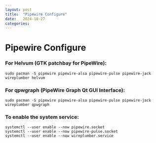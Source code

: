 ```yaml
---
layout: post
title:  "Pipewire Configure"
date:   2024-10-27
categories:
---
```


# Pipewire Configure
### For Helvum (GTK patchbay for PipeWire):
~~~ 
sudo pacman -S pipewire pipewire-alsa pipewire-pulse pipewire-jack wireplumber helvum
~~~

### For qpwgraph (PipeWire Graph Qt GUI Interface):
~~~
sudo pacman -S pipewire pipewire-alsa pipewire-pulse pipewire-jack wireplumber qpwgraph
~~~

### To enable the system service:
~~~
systemctl --user enable --now pipewire.socket
systemctl --user enable --now pipewire-pulse.socket
systemctl --user enable --now wireplumber.service
~~~